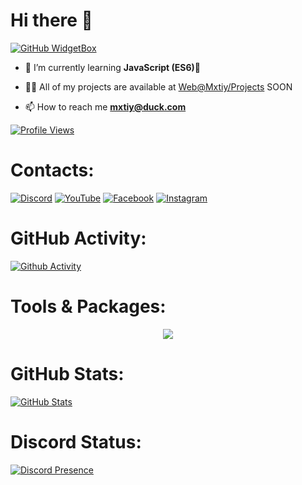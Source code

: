 # Hi there 👋

[![GitHub WidgetBox](https://github-widgetbox.vercel.app/api/profile?username=NoReplyUI5&data=followers,repositories,stars,commits&theme=viridescent)](https://github.com/NoReplyUI5)

- 🌱 I’m currently learning **JavaScript (ES6)🐍**

- 👨‍💻 All of my projects are available at [Web@Mxtiy/Projects](https://mxtiy.vercel.app/projects/) SOON

- 📫 How to reach me **mxtiy@duck.com**

[![Profile Views](https://u8views.com/api/v1/github/profiles/146015362/views/day-week-month-total-count.svg)](https://github.com/NoReplyUI5)

# Contacts:
[![Discord](https://img.shields.io/badge/Discord-%235865F2.svg?style=for-the-badge&logo=discord&logoColor=white)](https://discord.gg/user/1053918356375351386)
[![YouTube](https://img.shields.io/badge/YouTube-%23FF0000.svg?style=for-the-badge&logo=YouTube&logoColor=white)](https://youtube.com/c/knifecodez)
[![Facebook](https://img.shields.io/badge/Facebook-%231877F2.svg?style=for-the-badge&logo=Facebook&logoColor=white)](https://fb.com/knifecodez)
[![Instagram](https://img.shields.io/badge/Instagram-%23E4405F.svg?style=for-the-badge&logo=Instagram&logoColor=white)](https://instagram.com/tamim99g)

# GitHub Activity:
[![Github Activity](https://github-readme-activity-graph.vercel.app/graph?username=NoReplyUI5&bg_color=100f0f&color=4c5e9e&line=4c569e&point=403e41&area=true&hide_border=true)](https://github.com/NoReplyUI5)

# Tools & Packages:
<p align="center">
  <a href="https://github.com/NoReplyUI5">
    <img src="https://skillicons.dev/icons?i=linux,bash,git,vscode,nodejs,js,discordjs,mongodb,cloudflare" />
  </a>
</p>

# GitHub Stats:
[![GitHub Stats](https://github-readme-stats.vercel.app/api?username=NoReplyUI5\&show_icons=true\&theme=dark#gh-dark-mode-only)](https://github.com/NoReplyUI5)

# Discord Status:
[![Discord Presence](https://lanyard.cnrad.dev/api/1053918356375351386?showDisplayName=true)](https://discord.com/users/1053918356375351386)
